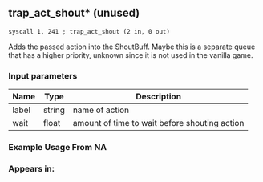 ## trap_act_shout* (unused)

`syscall 1, 241 ; trap_act_shout (2 in, 0 out)`

Adds the passed action into the ShoutBuff. Maybe this is a separate queue that has a higher priority, unknown since it is not used in the vanilla game.

### Input parameters
| Name | Type | Description
|------|------|------------
| label   | string   | name of action
| wait   | float   | amount of time to wait before shouting action


### Example Usage From NA



### Appears in:




